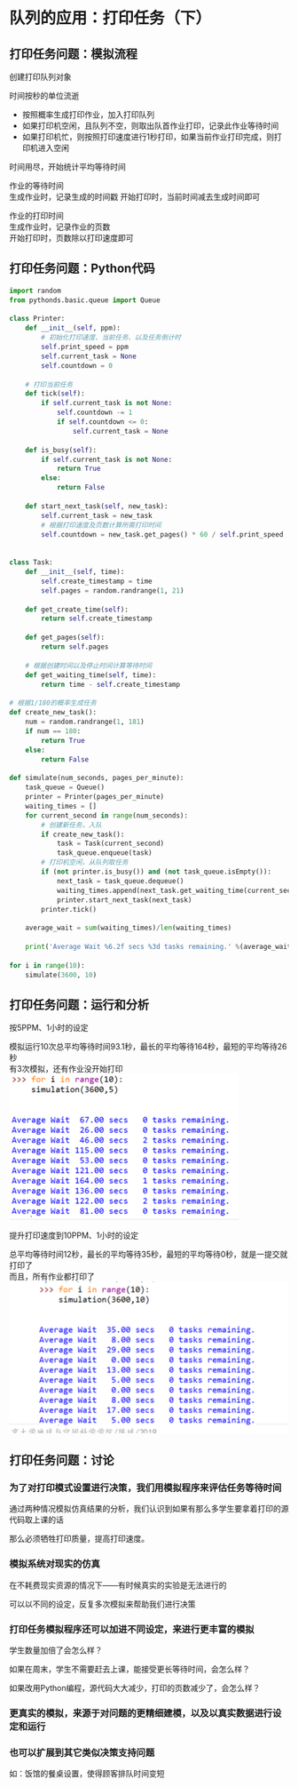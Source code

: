 # 队列的应用：打印任务（下）
## 打印任务问题：模拟流程
创建打印队列对象

时间按秒的单位流逝  
+ 按照概率生成打印作业，加入打印队列
+ 如果打印机空闲，且队列不空，则取出队首作业打印，记录此作业等待时间
+ 如果打印机忙，则按照打印速度进行1秒打印，如果当前作业打印完成，则打印机进入空闲

时间用尽，开始统计平均等待时间

作业的等待时间  
生成作业时，记录生成的时间戳
开始打印时，当前时间减去生成时间即可

作业的打印时间  
生成作业时，记录作业的页数  
开始打印时，页数除以打印速度即可

## 打印任务问题：Python代码
```python
import random
from pythonds.basic.queue import Queue

class Printer:
    def __init__(self, ppm):
        # 初始化打印速度、当前任务、以及任务倒计时
        self.print_speed = ppm
        self.current_task = None
        self.countdown = 0

    # 打印当前任务
    def tick(self):
        if self.current_task is not None:
            self.countdown -= 1
            if self.countdown <= 0:
                self.current_task = None

    def is_busy(self):
        if self.current_task is not None:
            return True
        else:
            return False

    def start_next_task(self, new_task):
        self.current_task = new_task
        # 根据打印速度及页数计算所需打印时间
        self.countdown = new_task.get_pages() * 60 / self.print_speed


class Task:
    def __init__(self, time):
        self.create_timestamp = time
        self.pages = random.randrange(1, 21)

    def get_create_time(self):
        return self.create_timestamp

    def get_pages(self):
        return self.pages

    # 根据创建时间以及停止时间计算等待时间
    def get_waiting_time(self, time):
        return time - self.create_timestamp

# 根据1/180的概率生成任务
def create_new_task():
    num = random.randrange(1, 181)
    if num == 180:
        return True
    else:
        return False

def simulate(num_seconds, pages_per_minute):
    task_queue = Queue()
    printer = Printer(pages_per_minute)
    waiting_times = []
    for current_second in range(num_seconds):
        # 创建新任务，入队
        if create_new_task():
            task = Task(current_second)
            task_queue.enqueue(task)
        # 打印机空闲，从队列取任务
        if (not printer.is_busy()) and (not task_queue.isEmpty()):
            next_task = task_queue.dequeue()
            waiting_times.append(next_task.get_waiting_time(current_second))
            printer.start_next_task(next_task)
        printer.tick()

    average_wait = sum(waiting_times)/len(waiting_times)

    print('Average Wait %6.2f secs %3d tasks remaining.' %(average_wait, task_queue.size()))

for i in range(10):
    simulate(3600, 10)
```
## 打印任务问题：运行和分析
按5PPM、1小时的设定

模拟运行10次总平均等待时间93.1秒，最长的平均等待164秒，最短的平均等待26秒  
有3次模拟，还有作业没开始打印
![img.png](img.png)

提升打印速度到10PPM、1小时的设定

总平均等待时间12秒，最长的平均等待35秒，最短的平均等待0秒，就是一提交就打印了  
而且，所有作业都打印了
![img_1.png](img_1.png)

## 打印任务问题：讨论
### 为了对打印模式设置进行决策，我们用模拟程序来评估任务等待时间
通过两种情况模拟仿真结果的分析，我们认识到如果有那么多学生要拿着打印的源代码取上课的话

那么必须牺牲打印质量，提高打印速度。

### 模拟系统对现实的仿真
在不耗费现实资源的情况下——有时候真实的实验是无法进行的

可以以不同的设定，反复多次模拟来帮助我们进行决策

### 打印任务模拟程序还可以加进不同设定，来进行更丰富的模拟
学生数量加倍了会怎么样？

如果在周末，学生不需要赶去上课，能接受更长等待时间，会怎么样？

如果改用Python编程，源代码大大减少，打印的页数减少了，会怎么样？

### 更真实的模拟，来源于对问题的更精细建模，以及以真实数据进行设定和运行
### 也可以扩展到其它类似决策支持问题
如：饭馆的餐桌设置，使得顾客排队时间变短
